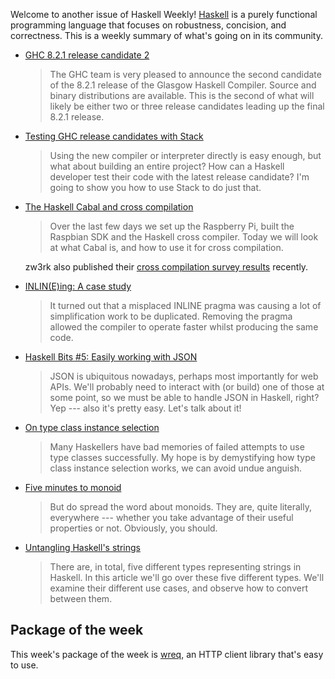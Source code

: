 Welcome to another issue of Haskell Weekly!
[Haskell](https://www.haskell.org) is a purely functional programming language that focuses on robustness, concision, and correctness.
This is a weekly summary of what's going on in its community.

-   [GHC 8.2.1 release candidate 2](https://mail.haskell.org/pipermail/ghc-devs/2017-May/014197.html)

    > The GHC team is very pleased to announce the second candidate of the 8.2.1 release of the Glasgow Haskell Compiler. Source and binary distributions are available. This is the second of what will likely be either two or three release candidates leading up the final 8.2.1 release.

-   [Testing GHC release candidates with Stack](http://taylor.fausak.me/2017/05/17/testing-ghc-release-candidates-with-stack/)

    > Using the new compiler or interpreter directly is easy enough, but what about building an entire project? How can a Haskell developer test their code with the latest release candidate? I'm going to show you how to use Stack to do just that.

-   [The Haskell Cabal and cross compilation](https://medium.com/@zw3rk/the-haskell-cabal-and-cross-compilation-e9885fd5e2f)

    > Over the last few days we set up the Raspberry Pi, built the Raspbian SDK and the Haskell cross compiler. Today we will look at what Cabal is, and how to use it for cross compilation.

    zw3rk also published their [cross compilation survey results](https://medium.com/@zw3rk/cross-compilation-survey-results-3988ad1b677b) recently.

-   [INLIN(E)ing: A case study](https://mpickering.github.io/posts/2017-05-17-inlining-case-study.html)

    > It turned out that a misplaced INLINE pragma was causing a lot of simplification work to be duplicated. Removing the pragma allowed the compiler to operate faster whilst producing the same code.

-   [Haskell Bits #5: Easily working with JSON](http://www.kovach.me/posts/2017-05-11-easy-json.html)

    > JSON is ubiquitous nowadays, perhaps most importantly for web APIs. We'll probably need to interact with (or build) one of those at some point, so we must be able to handle JSON in Haskell, right? Yep --- also it's pretty easy. Let's talk about it!

-   [On type class instance selection](https://hackernoon.com/typeclass-instance-selection-fea1068920e6)

    > Many Haskellers have bad memories of failed attempts to use type classes successfully. My hope is by demystifying how type class instance selection works, we can avoid undue anguish.

-   [Five minutes to monoid](https://medium.com/@sjsyrek/five-minutes-to-monoid-fe6f364d0bba)

    > But do spread the word about monoids. They are, quite literally, everywhere --- whether you take advantage of their useful properties or not. Obviously, you should.

-   [Untangling Haskell's strings](https://mmhaskell.com/blog/2017/5/15/untangling-haskells-strings)

    > There are, in total, five different types representing strings in Haskell. In this article we'll go over these five different types. We'll examine their different use cases, and observe how to convert between them.

## Package of the week

This week's package of the week is [wreq](https://www.stackage.org/lts-8.14/package/wreq-0.5.0.1),
an HTTP client library that's easy to use.
